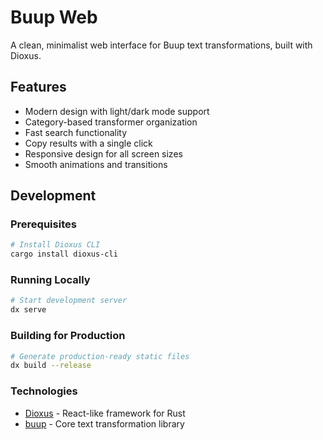 # Buup Web

A clean, minimalist web interface for Buup text transformations, built with Dioxus.

## Features

- Modern design with light/dark mode support
- Category-based transformer organization
- Fast search functionality
- Copy results with a single click
- Responsive design for all screen sizes
- Smooth animations and transitions

## Development

### Prerequisites

```bash
# Install Dioxus CLI
cargo install dioxus-cli
```

### Running Locally

```bash
# Start development server
dx serve
```

### Building for Production

```bash
# Generate production-ready static files
dx build --release
```

### Technologies

- [Dioxus](https://dioxuslabs.com/) - React-like framework for Rust
- [buup](../) - Core text transformation library
